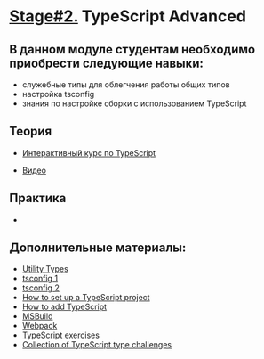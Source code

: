 # [Stage#2.](../../) TypeScript Advanced

## В данном модуле студентам необходимо приобрести следующие навыки:

- служебные типы для облегчения работы общих типов
- настройка tsconfig
- знания по настройке сборки с использованием TypeScript

## Теория

- [Интерактивный курс по TypeScript](https://docs.microsoft.com/ru-ru/learn/paths/build-javascript-applications-typescript/)

- [Видео](https://youtube.com/playlist?list=PL4cUxeGkcC9hOkGbwzgYFmaxB0WiduYJC)

## Практика

-

## Дополнительные материалы:

- [Utility Types](https://www.typescriptlang.org/docs/handbook/utility-types.html)
- [tsconfig 1](https://www.typescriptlang.org/docs/handbook/tsconfig-json.html)
- [tsconfig 2](https://www.typescriptlang.org/tsconfig)
- [How to set up a TypeScript project](https://www.freecodecamp.org/news/how-to-set-up-a-typescript-project-67b427114884/)
- [How to add TypeScript](https://www.freecodecamp.org/news/how-to-add-typescript-to-a-javascript-project/)
- [MSBuild](https://www.typescriptlang.org/docs/handbook/compiler-options-in-msbuild.html)
- [Webpack](https://webpack.js.org/guides/typescript/)
- [TypeScript exercises](https://typescript-exercises.github.io/)
- [Collection of TypeScript type challenges](https://github.com/type-challenges/type-challenges)
